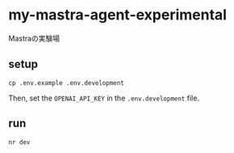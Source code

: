 # my-mastra-agent-experimental
Mastraの実験場

## setup

```
cp .env.example .env.development
```

Then, set the `OPENAI_API_KEY` in the `.env.development` file.

## run

```
nr dev
```